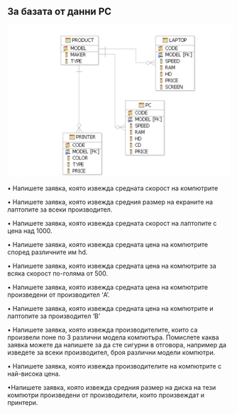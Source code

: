 ## За базата от данни PC
![Schema](pc_schema.png)


• Напишете заявка, която извежда средната скорост на компютрите

• Напишете заявка, която извежда средния размер на екраните на лаптопите за
всеки производител.

• Напишете заявка, която извежда средната скорост на лаптопите с цена над 1000.

• Напишете заявка, която извежда средната цена на компютрите според различните им hd.

• Напишете заявка, която извежда средната цена на компютрите за всяка скорост по-голяма от 500.

• Напишете заявка, която извежда средната цена на компютрите произведени от производител ‘A’.

• Напишете заявка, която извежда средната цена на компютрите и лаптопите за производител ‘B’

• Напишете заявка, която извежда производителите, които са произвели поне по 3 различни модела компютъра. Помислете каква заявка можете да напишете за да сте сигурни в отговора, например да изведете за всеки производител, броя различни модели компютри.

• Напишете заявка, която извежда производителите на компютрите с най-висока цена.

•Напишете заявка, която извежда средния размер на диска на тези компютри произведени от производители, които произвеждат и принтери.
